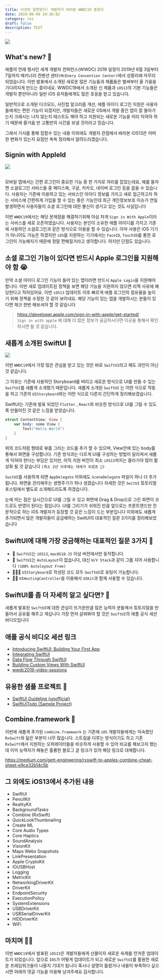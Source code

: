 ```yaml
---
title: 이것만 알면된다! 개발자가 바라본 WWDC19 총정리
date: 2019-06-09 19:36:02
category: ios
draft: false
description: TEST
---
```


<img src="../../assets/2019-06-09/content.jpg">


## What's new? 🎁

애플의 연례 행사인 세계 개발자 컨퍼런스(WWDC) 2019 일정이  2019년 6월 3일부터 7일까지 매키너리 컨벤션 센터`(McEnery Convention Center)`에서 성황리에 마무리되었습니다. 이번 발표에서 소개된 새로운 많은 기능들과 제품들은 벌써부터 올 가을을 기다려지게 만드는 중이네요. WWDC19에서 소개된 신 제품과 `iOS13`의 기본 기능들은 개발자 뿐만아니라 일반  iOS 유저들에게도 많은 호응을 받고 있습니다.

일반적으로 소개된 다크모드, 사진첩 알고리즘 개선, 애플 아이디 로그인 지원은 사용자들에게는 편한 기능이 되겠지만, 개발자들은 새로운 OS에서 개발 중인 앱이 잘 돌아가는지 크래시는 나지 않는지 테스트도 해야 하고 지원되는 새로운 기능을 미리 익혀야 하기 때문에 즐거움 반 고통반의 시간을 보낼 것이라고 믿습니다.

그래서 기사를 통해 접할수 있는 내용 이외에도 개발자 관점에서 바라본 iOS13은 
어떠한 변화가 있는지 요점만 쏙쏙 정리해서 알려드리겠습니다.

## Signin with AppleId 

<img src="../../assets/2019-06-09/content-2.jpg"><br><br>

모바일 앱에서는 간편 로그인이 중요한 기능 중 한 가지로 자리를 잡았는데요, 
예를 들자면 소셜로그인 서비스들 중 페이스북, 구글, 카카오, 네이버 로그인 등을 꼽을 수 있습니다. 
사용자는 기존에 이용하고 있는 서비스인 아이디 정보를 가지고 새로 접근하고자 하는 서비스에 간편하게 가입을 할 수 있는 좋은 기능인데 
최근 개인정보보호 이슈가 연일 발생하면서 사용자들이 소셜 로그인에 대한 불신이 생기고 있는 것도 사실입니다 

이번 `WWDC19`에서는 해당 문제점을 해결하기위해 야심 차게 `Sign in With Apple`이라는 서비스를 새로 오픈하였습니다. 
사용자는 본인이 소유한 애플 아이디를 가지고 기존에 사용하던 소셜로그인과 같은 방식으로 이용을 할 수 있습니다. 
아마 사용은 iOS 기기가 아니어도 가능은 하겠지만 `iOS`를 지원하는 기기에서는 `FaceID`, `TouchID`를 통한 로그인이 가능해지기 때문에 
정말 편해질거라고 생각합니다. 하지만 단점도 있습니다. 

## 소셜 로그인 기능이 있다면 반드시 Apple 로그인을 지원해야 함 😭

만약 소셜 아이디 로그인 기능이 들어 있는 앱이라면 반드시 `Apple Login`을 지원해야 합니다. 이번 새로 업데이트된 정책을 보면 해당 기능을 지원하지 않으면 리젝 사유에 해당한다고 적혀있어요.  이번 `iOS13` 업데이트 이후 빠르게 애플 로그인의 점유율을 높이기 위해 정책을 수정한 것 같아 보이네요. 해당 기능이 있는 앱을 개발하시는 분들이 있다면 체크 한번 해보셔야 할 것 같습니다 

> https://developer.apple.com/sign-in-with-apple/get-started/ <br>
`Sign in with apple` 에 대해 더 많은 정보가 궁금하시다면 이곳을 통해서 확인하시면 될 것 같습니다. 

## 새롭게 소개된 SwiftUI 💄

<img src="../../assets/2019-06-09/content-3.jpg">

이번 `WWDC19`에서 가장 많은 관심을 받고 있는 것은 바로 `SwiftUI`라고 해도 과언이 아닌 것 같습니다. 

그 이유는 기존에 사용하던 Storyboard를 버리고 새로운 방식으로 UI를 만들 수 있는 `SwiftUI`를 새롭게 소개했기 때문입니다. 
새롭게 소개된  `SwiftUI` 는 어떤 식으로 작동을 하고 기존의  `UIStoryboard`와는 어떤 식으로 다른지 간단하게 정리해보겠습니다. 


SwiftUI는 기존에 발표 되었던 `Flutter` , `React`와 비슷한 방식으로 UI를 그릴 수 있도록 만들어진 것 같은 느낌을 받았습니다.


```swift 
struct ContentView: View { 
    var body: some View { 
        Text("Hello World") 
    } 
}
```

위의 코드처럼  형태로 뷰를 그리는 코드를 추가 할 수 있으며, View안에 있는  body를 통해서 화면을 구성합니다. 
기존 방식과는 다르게 UI를 구성하는 방법이 달라져서 새롭게 익혀야 한다는 부담은 있지만, 아직 지원 버전이 최소  `iOS13`까지는 올라가야
많이 활성화 될 것 같습니다 `(최소 2년 이후에는 대세가 되겠죠 🚀)`

`SwitUI`를 사용하게 되면 `AppDelegate` 이외에도 `SceneDelegate` 파일이 하나 더 추가됩니다. 
화면을 관리해주는 생명주기가 하나 생겼습니다 자세한 것은  `SwitUI` 튜토리얼 포스팅에서 별도로 소개해드리도록 하겠습니다.

눈에 띄는 점은 실시간으로 UI를 그릴 수 있고 화면에 Drag & Drop으로 그린 화면이 코드로도 반영이 된다는 점입니다. 
UI를 그리기가 쉬워진 만큼 앞으로는 프론트앤드만 전문적으로 하는  iOS 개발자가 등장할 것 같은 느낌이 드는 부분입니다
이외에도 새롭게 추가되면서 많은 개발자들이 궁금해하는 SwitUI의 대표적인 질문 3가지를 정리해보았습니다 


## SwiftUI에 대해 가장 궁금해하는 대표적인 질문 3가지 🤔

- 📱 `SwiftUI`는 `iOS13`, `macOS10.15` 이상 버전에서만 동작합니다. 
- 📐 `SwiftUI`는 `AutoLayout`이 없습니다, 대신 `H/V Stack`과 같이 그룹 지어 사용합니다 `(100% Autolayout Free)`
- 👨🏻‍💻 `UIStoryboard`로 작성된 코드 모두 `SwiftUI`로 포팅이 가능합니다. 
- 👍🏻 `UIHostingController`을 이용해서 `UIKit`과 함께 사용할 수 있습니다. 

## SwiftUI를 좀 더 자세히 알고 싶다면?  📝

새롭게 발표된 `SwiftUI`에 대한 관심이 뜨거운만큼 많은 능력자 분들께서 튜토리얼을 만들어서 공유를 해주고 계십니다 
가장 먼저 살펴봐야 할 것은 `SwiftUI`의  애플 공식 세션 비디오입니다 


## 애플 공식 비디오 세션 링크 

- [Introducing SwiftUI: Building Your First App](https://developer.apple.com/videos/play/wwdc2019/204/)
- [Integrating SwiftUI](https://developer.apple.com/videos/play/wwdc2019/231/)
- [Data Flow Through SwiftUI](https://developer.apple.com/videos/play/wwdc2019/226/)
- [Building Custom Views With SwiftUI](https://developer.apple.com/videos/play/wwdc2019/237/)
- [wwdc2019-video-sessions](https://github.com/techinpark/wwdc2019-video-sessions)
 

## 유용한 샘플 프로젝트 🧳

- [SwiftUI Guideline (unofficial)](https://github.com/Jinxiansen/SwiftUI)
- [SwiftUITodo (Sample Project)](https://github.com/devxoul/SwiftUITodo)
 

## Combine.framework 🧠
이번에 새롭게 추가된  `combine.framework` 는 기존에 `iOS` 개발자들에게는 익숙했던 `RxSwift`와 닮은 부분이 너무 많습니다. 
스트림을 다루는 방식이기도 하고 기존 `RxSwift`에서 지원하는 오퍼레이터들을 비슷하게 사용할 수 있어 비교를 해보고자 했는데 
이미 능력자가 해놓은 훌륭한 블로그 글 링크가 있어 해당 링크로 대체합니다. 

https://medium.com/gett-engineering/rxswift-to-apples-combine-cheat-sheet-e9ce32b14c5b

## 그 외에도 iOS13에서 추가된 내용

 - SwiftUI
 - PencilKit
 - RealityKit
 - BackgroundTasks
 - Combine (RxSwift)
 - QuickLookThumbnailing
 - Create ML
 - Core Audio Types
 - Core Haptics
 - SoundAnalysis
 - VisionKit
 - Maps Webs Snapshots
 - LinkPresentation
 - Apple CryptoKit
 - IOUSBHost
 - Logging
 - MetricKit
 - NetworkingDriverKit
 - DriverKit
 - EndpointSecurity
 - ExecutionPolicy
 - SystemExtensions
 - USBDriverKit
 - USBSerialDriverKit
 - HIDDriverKit
 - WiFi
 

## 마치며 ✍🏻
이번 `WWDC19`에서 발표된 `iOS13`은 개발자들에게 선물이자 새로운 숙제를 안겨준 업데이트가 되었습니다. 
앞으로 `IOS`가 어떻게 업데이트가 되고 새로운 `SwiftUI`를 활용한 새로운 프레임워크들이 나올지 기대가 됩니다 
혹시나 설명이 틀렸거나 내용이 부족하다 싶으시면 아래의 댓글 기능을 이용해 남겨주세요 감사합니다. 
